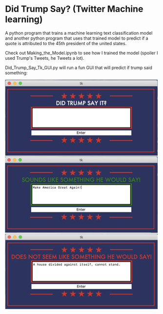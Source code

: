 # Did Trump Say? (Twitter Machine learning)
A python program that trains a machine learning text classification model and another python program that uses that trained model to predict if a quote is attributed to the 45th president of the united states.

Check out Making_the_Model.ipynb to see how I trained the model (spoiler I used Trump's Tweets, he Tweets a lot).

Did_Trump_Say_Tk_GUI.py will run a fun GUI that will predict if trump said something:

<img src="Images/ScreenShot2.png" width="500" />
<img src="Images/ScreenShot1.png" width="500" />
<img src="Images/ScreenShot3.png" width="500" />
